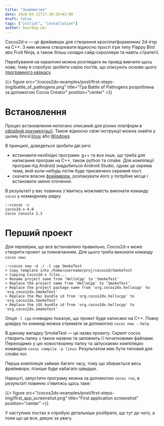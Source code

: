```yaml
---
title: "Знайомство"
date: 2020-03-21T17:30:25+03:00
draft: false
tags: ["initial", "installation"]
author: beardog-ukr
---
```


Cocos2d-x — це фреймворк для створення кросплатформенних 2d-ігор на C++. З ним можна створювати відносно прості ігри типу Flappy Bird abo Fruit Ninja, а також більш складні сайд-скроллери та навіть стратегії.

Перебування на карантині можна розглядати як привід вивчити щось нове, тому я спробую зробити серію постів, що описують основи цього [програмного каркасу](https://uk.wikipedia.org/wiki/%D0%9F%D1%80%D0%BE%D0%B3%D1%80%D0%B0%D0%BC%D0%BD%D0%B8%D0%B9_%D0%BA%D0%B0%D1%80%D0%BA%D0%B0%D1%81).

{{< figure src="/cocos2dx-examples/post/first-steps-img/battle_of_pathogens.png" title="Гра Battle of Pathogens розроблена за допомогою Cocos Creator" position="center" >}}

# Встановлення

Процес встановлення непогано описаний для різних платформ в [офіційній документації](https://docs.cocos2d-x.org/cocos2d-x/v3/en/installation/Linux.html). Також відносно свіжі інструкції можна знайти у цьому блозі:[linux](https://rezghob.com/installing-cocos2d-x-linux-mint/) або [Windows](https://rezghob.com/installing-cocos2d-x-windows/).

В принципі, доведеться зробити дві речі:
* встановити необхідні програми: g++ та все інше, що треба для написання програм на C++, також python та cmake. Для компіляції програм під Android знадобиться Android Studio, однак це окрема тема, якій коли-небудь потім буде присвячено окремий пост.
* скачати власне [фреймворк](https://cocos2d-x.org/download), розпакувати його у потрібне місце і встановити змінні оточення.

В результаті у вас повинна з'явитись можливість виконати команду `cocos` у командному рядку
```
::>cocos -v
cocos2d-x-4.0
Cocos Console 2.3

```

# Перший проект

Для перевірки, що все встановлено правильно, Cocos2d-x може створити проект за помовчанням. Для цього треба виконати команду `cocos new`:
```
::>cocos new -d ./ -l cpp SmokeTest
> Copy template into /home/username/proj/cocos2d/SmokeTest
> Copying Cocos2d-x files...
> Rename project name from 'HelloCpp' to 'SmokeTest'
> Replace the project name from 'HelloCpp' to 'SmokeTest'
> Replace the project package name from 'org.cocos2dx.hellocpp' to 'org.cocos2dx.SmokeTest'
> Replace the Mac bundle id from 'org.cocos2dx.hellocpp' to 'org.cocos2dx.SmokeTest'
> Replace the iOS bundle id from 'org.cocos2dx.hellocpp' to 'org.cocos2dx.SmokeTest'
```

Опція `-l cpp` очевидно показує, що проект буде написано на C++. Повну довідку по команді можна отримати за допомогою `cocos new --help`

В даному випадку SmokeTest — це назва проекту. Скрипт cocos створить папку з такою назвою та заповнить її початковими файлами. Переходимо у цю  новостворену папку та запускаємо компіляцію командою `cocos compile -p linux`. Результатом має бути типовий для _cmake_ лог.

Перша компіляція займає багато часу, тому що збирається весь фреймворк; пізніше буде набагато швидше.

Нарешті, запустити програму можна за допомогою `cocos run`, в результаті повинно з'явитись щось таке:

{{< figure src="/cocos2dx-examples/post/first-steps-img/first_app_screenshot.png" title="First application screenshot" position="center" >}}

У наступних постах я спробую детальніше розібрати, що тут до чого, а поки що це все, дякую за увагу.
